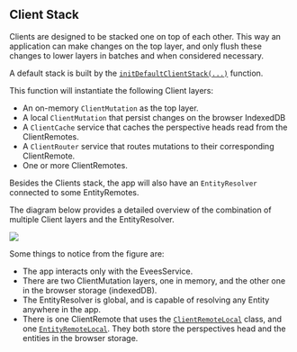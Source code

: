 ## Client Stack

Clients are designed to be stacked one on top of each other. This way an application can make changes on the top layer, and only flush these changes to lower layers in batches and when considered necessary.

A default stack is built by the [`initDefaultClientStack(...)`](https://github.com/uprtcl/js-uprtcl/blob/master/core/evees/src/creator-helpers/init.default.clients.ts) function.

This function will instantiate the following Client layers:

- An on-memory `ClientMutation` as the top layer.
- A local `ClientMutation` that persist changes on the browser IndexedDB
- A `ClientCache` service that caches the perspective heads read from the ClientRemotes.
- A `ClientRouter` service that routes mutations to their corresponding ClientRemote.
- One or more ClientRemotes.

Besides the Clients stack, the app will also have an `EntityResolver` connected to some EntityRemotes.

The diagram below provides a detailed overview of the combination of multiple Client layers and the EntityResolver.

![](https://docs.google.com/drawings/d/e/2PACX-1vTocAPKJPvtMO1knRTGPcibhsj345Irqr0RUAxEqnJaag_h8aazijV-eUsWtF5wZzV0w0BowtxpriKC/pub?w=1600&a=4)

Some things to notice from the figure are:

- The app interacts only with the EveesService.
- There are two ClientMutation layers, one in memory, and the other one in the browser storage (indexedDB).
- The EntityResolver is global, and is capable of resolving any Entity anywhere in the app.
- There is one ClientRemote that uses the [`ClientRemoteLocal`](https://github.com/uprtcl/js-uprtcl/blob/master/core/evees/src/evees/clients/local/client.remote.local.ts#L34) class, and one [`EntityRemoteLocal`](https://github.com/uprtcl/js-uprtcl/blob/master/core/evees/src/evees/clients/local/entity.remote.local.ts#L7). They both store the perspectives head and the entities in the browser storage.

